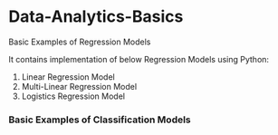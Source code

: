 # Data-Analytics-Basics
Basic Examples of Regression Models

It contains implementation of below Regression Models using Python:
1. Linear Regression Model
2. Multi-Linear Regression Model
3. Logistics Regression Model

### Basic Examples of Classification Models 
